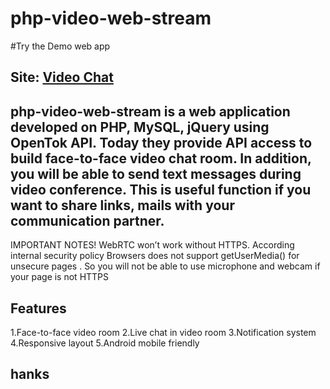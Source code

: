 # php-video-web-stream

#Try the Demo web app
## Site: [Video Chat](https://shopmecart.in/webchat)

## php-video-web-stream is a web application developed on PHP, MySQL, jQuery using OpenTok API. Today they provide API access to build face-to-face video chat room. In addition, you will be able to send text messages during video conference. This is useful function if you want to share links, mails with your communication partner.

IMPORTANT NOTES! WebRTC won’t work without HTTPS. According internal security policy Browsers does not support getUserMedia() for unsecure pages . So you will not be able to use microphone and webcam if your page is not HTTPS

## Features
1.Face-to-face video room
2.Live chat in video room
3.Notification system
4.Responsive layout
5.Android mobile friendly

## hanks 
